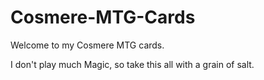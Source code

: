 # Cosmere-MTG-Cards
 
Welcome to my Cosmere MTG cards. 

I don't play much Magic, so take this all with a grain of salt.